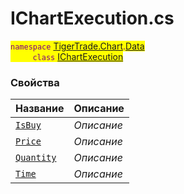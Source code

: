 
# IChartExecution.cs
<mark style="color:purple;">`namespace` [TigerTrade.Chart](../../../TigerTrade.Chart.md).[Data](../../../TigerTrade.Chart/Data.md)  
&nbsp;&nbsp;&nbsp;&nbsp;&nbsp;&nbsp;&nbsp;&nbsp;&nbsp;`class` [IChartExecution](../IChartExecution.cs.md)

### Свойства
| Название | Описание |
| --- | --- |
| [`IsBuy`](./Свойства/IsBuy.md) | *Описание* |
| [`Price`](./Свойства/Price.md) | *Описание* |
| [`Quantity`](./Свойства/Quantity.md) | *Описание* |
| [`Time`](./Свойства/Time.md) | *Описание* |
